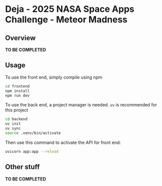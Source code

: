 # Deja - 2025 NASA Space Apps Challenge - Meteor Madness

## Overview
**TO BE COMPLETED**

## Usage

To use the front end, simply compile using npm

``` sh
cd frontend
npm install
npm run dev
```

To use the back end, a project manager is needed. `uv` is recommended for this project

``` sh 
cd backend
uv init
uv sync
source .venv/bin/activate
```

Then use this command to activate the API for front end:
```sh 
uvicorn app:app --reload
```



## Other stuff
**TO BE COMPLETED**
